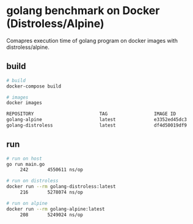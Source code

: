 # golang benchmark on Docker (Distroless/Alpine)

Comapres execution time of golang program on docker images with distroless/alpine.

## build

``` bash
# build
docker-compose build

# images
docker images

REPOSITORY                        TAG                 IMAGE ID            CREATED              SIZE
golang-alpine                     latest              e3352ed45dc3        About a minute ago   8.19MB
golang-distroless                 latest              df4d50019df9        About a minute ago   21.8MB
```

## run

```bash
# run on host
go run main.go
     242	   4550611 ns/op

# run on distroless
docker run --rm golang-distroless:latest
     216	   5278074 ns/op

# run on alpine
docker run --rm golang-alpine:latest
     208	   5249024 ns/op
```
